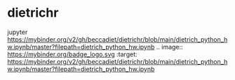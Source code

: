 # dietrichr
jupyter
https://mybinder.org/v2/gh/beccadiet/dietrichr/blob/main/dietrich_python_hw.ipynb/master?filepath=dietrich_python_hw.ipynb
.. image:: https://mybinder.org/badge_logo.svg
 :target: https://mybinder.org/v2/gh/beccadiet/dietrichr/blob/main/dietrich_python_hw.ipynb/master?filepath=dietrich_python_hw.ipynb
